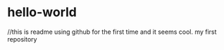 # hello-world
//this is readme
using github for the first time and it seems cool.
my first repository
